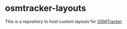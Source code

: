 # osmtracker-layouts
This is a repository to host custom layouts for [OSMTracker](https://github.com/labexp/osmtracker-android)
